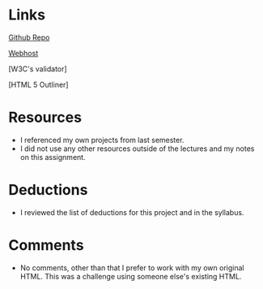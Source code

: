 # Links
[Github Repo](https://github.com/amywilson617/project_transformation_wilson_amy.git)

[Webhost](www.amywilson.net/responsivetransformation)

[W3C's validator]

[HTML 5 Outliner]


# Resources
* I referenced my own projects from last semester.
* I did not use any other resources outside of the lectures and my notes on this assignment.

# Deductions
* I reviewed the list of deductions for this project and in the syllabus.

# Comments
* No comments, other than that I prefer to work with my own original HTML. This was a challenge using someone else's existing HTML.
